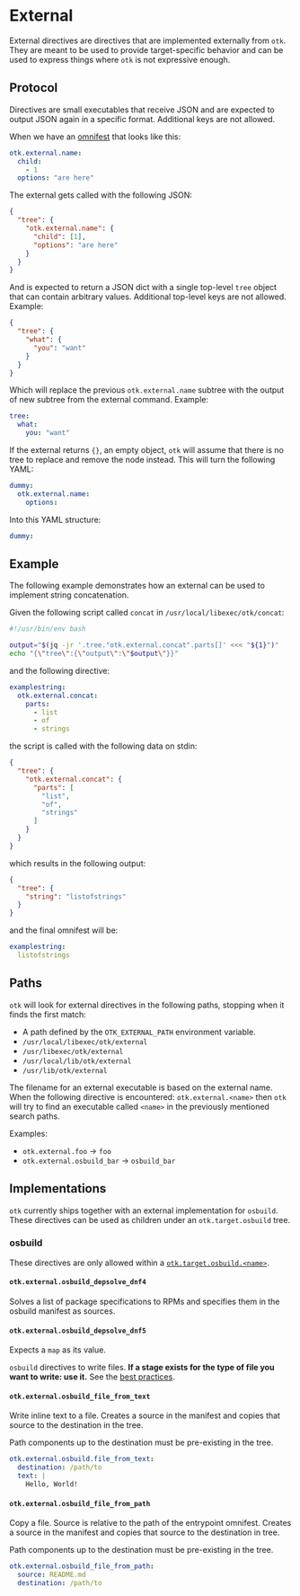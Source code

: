 # External

External directives are directives that are implemented externally from `otk`.
They are meant to be used to provide target-specific behavior and can be used
to express things where `otk` is not expressive enough.

## Protocol

Directives are small executables that receive JSON and are expected to output
JSON again in a specific format. Additional keys are not allowed.

When we have an [omnifest](./index.md) that looks like this:

```yaml
otk.external.name:
  child:
    - 1
  options: "are here"
```

The external gets called with the following JSON:

```json
{
  "tree": {
    "otk.external.name": {
      "child": [1],
      "options": "are here"
    }
  }
}
```

And is expected to return a JSON dict with a single top-level `tree` object that can contain arbitrary values. Additional top-level keys are not allowed. Example:

```json
{
  "tree": {
    "what": {
      "you": "want"
    }
  }
}
```

Which will replace the previous `otk.external.name` subtree with the output of new subtree from the external command. Example:

```yaml
tree:
  what:
    you: "want"
```

If the external returns `{}`, an empty object, `otk` will assume that there is
no tree to replace and remove the node instead. This will turn the following
YAML:

```yaml
dummy:
  otk.external.name:
    options:
```

Into this YAML structure:

```yaml
dummy:
```

## Example

The following example demonstrates how an external can be used to implement string
concatenation.

Given the following script called `concat` in `/usr/local/libexec/otk/concat`:

```bash
#!/usr/bin/env bash

output="$(jq -jr '.tree."otk.external.concat".parts[]' <<< "${1}")"
echo "{\"tree\":{\"output\":\"$output\"}}"
```

and the following directive:

```yaml
examplestring:
  otk.external.concat:
    parts:
      - list
      - of
      - strings
```

the script is called with the following data on stdin:

```json
{
  "tree": {
    "otk.external.concat": {
      "parts": [
        "list",
        "of",
        "strings"
      ]
    }
  }
}
```

which results in the following output:

```json
{
  "tree": {
    "string": "listofstrings"
  }
}
```

and the final omnifest will be:

```yaml
examplestring:
  listofstrings
```

## Paths

`otk` will look for external directives in the following paths, stopping when
it finds the first match:

- A path defined by the `OTK_EXTERNAL_PATH` environment variable.
- `/usr/local/libexec/otk/external`
- `/usr/libexec/otk/external`
- `/usr/local/lib/otk/external`
- `/usr/lib/otk/external`

The filename for an external executable is based on the external name. When the
following directive is encountered: `otk.external.<name>` then
`otk` will try to find an executable called `<name>` in the previously
mentioned search paths.

Examples:

- `otk.external.foo` -> `foo`
- `otk.external.osbuild_bar` -> `osbuild_bar`

## Implementations

`otk` currently ships together with an external implementation for `osbuild`.
These directives can be used as children under an `otk.target.osbuild` tree.

### osbuild

These directives are only allowed within a [`otk.target.osbuild.<name>`](./01-directive.md#otktargetconsumername).

#### `otk.external.osbuild_depsolve_dnf4`

Solves a list of package specifications to RPMs and specifies them in the
osbuild manifest as sources.

#### `otk.external.osbuild_depsolve_dnf5`

Expects a `map` as its value.

`osbuild` directives to write files. **If a stage exists for the type of file
you want to write: use it.** See the [best practices](../04-best-practices.md).

#### `otk.external.osbuild_file_from_text`

Write inline text to a file. Creates a source in the manifest and copies that
source to the destination in the tree.

Path components up to the destination must be pre-existing in the tree.

```yaml
otk.external.osbuild.file_from_text:
  destination: /path/to
  text: |
    Hello, World!
```

#### `otk.external.osbuild_file_from_path`

Copy a file. Source is relative to the path of the entrypoint omnifest. Creates
a source in the manifest and copies that source to the destination in tree.

Path components up to the destination must be pre-existing in the tree.

```yaml
otk.external.osbuild_file_from_path:
  source: README.md
  destination: /path/to
```
